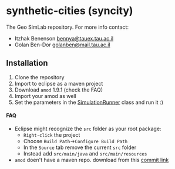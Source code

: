# synthetic-cities (syncity)

The Geo SimLab repository. For more info contact: 
 - Itzhak Benenson <bennya@tauex.tau.ac.il>
 - Golan Ben-Dor <golanben@mail.tau.ac.il>
 
## Installation
1. Clone the repository
2. Import to eclipse as a maven project
3. Download `amod` 1.9.1 (check the FAQ)
4. Import your amod as well
5. Set the parameters in the [SimulationRunner](src/main/java/syncity/SimulationRunner.java) class and run it :)
 
#### FAQ
- Eclipse might recognize the `src` folder as your root package: 
  - `Right-click` the project 
  - Choose `Build Path`->`Configure Build Path`
  - In the `Source` tab remove the current `src` folder
  - Instead add `src/main/java` and `src/main/resources` 
- `amod` doen't have a maven repo. download from this [commit link][1]
 
 
[1]: https://github.com/amodeus-science/amod/tree/f80ba30884ac3c50af4cca9eef155a963f273ada